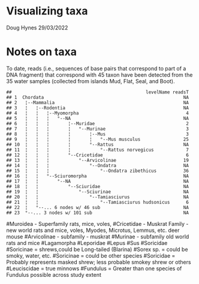 Visualizing taxa
================
Doug Hynes
29/03/2022

# Notes on taxa

To date, reads (i.e., sequences of base pairs that correspond to part of
a DNA fragment) that correspond with 45 taxon have been detected from
the 35 water samples (collected from islands Mud, Flat, Seal, and Boot).

    ##                                                  levelName readsT
    ## 1  Chordata                                                    NA
    ## 2   ¦--Mammalia                                                NA
    ## 3   ¦   ¦--Rodentia                                            NA
    ## 4   ¦   ¦   ¦--Myomorpha                                        4
    ## 5   ¦   ¦   ¦   °--NA                                          NA
    ## 6   ¦   ¦   ¦       ¦--Muridae                                  2
    ## 7   ¦   ¦   ¦       ¦   °--Murinae                              3
    ## 8   ¦   ¦   ¦       ¦       ¦--Mus                              3
    ## 9   ¦   ¦   ¦       ¦       ¦   °--Mus musculus                25
    ## 10  ¦   ¦   ¦       ¦       °--Rattus                          NA
    ## 11  ¦   ¦   ¦       ¦           °--Rattus norvegicus            7
    ## 12  ¦   ¦   ¦       °--Cricetidae                               6
    ## 13  ¦   ¦   ¦           °--Arvicolinae                         19
    ## 14  ¦   ¦   ¦               °--Ondatra                         NA
    ## 15  ¦   ¦   ¦                   °--Ondatra zibethicus          36
    ## 16  ¦   ¦   °--Sciuromorpha                                    NA
    ## 17  ¦   ¦       °--NA                                          NA
    ## 18  ¦   ¦           °--Sciuridae                               NA
    ## 19  ¦   ¦               °--Sciurinae                           NA
    ## 20  ¦   ¦                   °--Tamiasciurus                    NA
    ## 21  ¦   ¦                       °--Tamiasciurus hudsonicus      6
    ## 22  ¦   °--... 6 nodes w/ 46 sub                               NA
    ## 23  °--... 3 nodes w/ 101 sub                                  NA

\#Muroidea - Superfamily rats, mice, voles, \#Cricetidae - Muskrat
Family - new world rats and mice, voles, Myodes, Microtus, Lemmus, etc.
deer mouse \#Arvicolinae - subfamily - muskrat \#Murinae - subfamily old
world rats and mice \#Lagamorpha \#Leporidae \#Lepus \#Sus \#Soricidae
\#Soricinae = shrews,could be Long-tailed (Blarina) \#Sorex sp. = could
be smoky, water, etc. \#Soricinae = could be other species \#Soricidae =
Probably represents masked shrew; less probable smokey shrew or others
\#Leuciscidae = true minnows \#Fundulus = Greater than one species of
Fundulus possible across study extent
